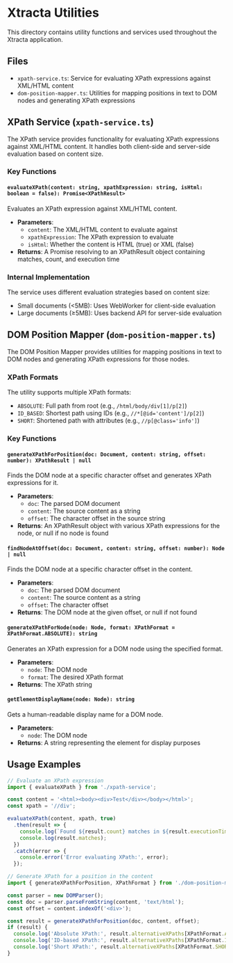 # Xtracta Utilities

This directory contains utility functions and services used throughout the Xtracta application.

## Files

- `xpath-service.ts`: Service for evaluating XPath expressions against XML/HTML content
- `dom-position-mapper.ts`: Utilities for mapping positions in text to DOM nodes and generating XPath expressions

## XPath Service (`xpath-service.ts`)

The XPath service provides functionality for evaluating XPath expressions against XML/HTML content. It handles both client-side and server-side evaluation based on content size.

### Key Functions

#### `evaluateXPath(content: string, xpathExpression: string, isHtml: boolean = false): Promise<XPathResult>`

Evaluates an XPath expression against XML/HTML content.

- **Parameters**:
  - `content`: The XML/HTML content to evaluate against
  - `xpathExpression`: The XPath expression to evaluate
  - `isHtml`: Whether the content is HTML (true) or XML (false)
- **Returns**: A Promise resolving to an XPathResult object containing matches, count, and execution time

### Internal Implementation

The service uses different evaluation strategies based on content size:
- Small documents (<5MB): Uses WebWorker for client-side evaluation
- Large documents (≥5MB): Uses backend API for server-side evaluation

## DOM Position Mapper (`dom-position-mapper.ts`)

The DOM Position Mapper provides utilities for mapping positions in text to DOM nodes and generating XPath expressions for those nodes.

### XPath Formats

The utility supports multiple XPath formats:
- `ABSOLUTE`: Full path from root (e.g., `/html/body/div[1]/p[2]`)
- `ID_BASED`: Shortest path using IDs (e.g., `//*[@id='content']/p[2]`)
- `SHORT`: Shortened path with attributes (e.g., `//p[@class='info']`)

### Key Functions

#### `generateXPathForPosition(doc: Document, content: string, offset: number): XPathResult | null`

Finds the DOM node at a specific character offset and generates XPath expressions for it.

- **Parameters**:
  - `doc`: The parsed DOM document
  - `content`: The source content as a string
  - `offset`: The character offset in the source string
- **Returns**: An XPathResult object with various XPath expressions for the node, or null if no node is found

#### `findNodeAtOffset(doc: Document, content: string, offset: number): Node | null`

Finds the DOM node at a specific character offset in the content.

- **Parameters**:
  - `doc`: The parsed DOM document
  - `content`: The source content as a string
  - `offset`: The character offset
- **Returns**: The DOM node at the given offset, or null if not found

#### `generateXPathForNode(node: Node, format: XPathFormat = XPathFormat.ABSOLUTE): string`

Generates an XPath expression for a DOM node using the specified format.

- **Parameters**:
  - `node`: The DOM node
  - `format`: The desired XPath format
- **Returns**: The XPath string

#### `getElementDisplayName(node: Node): string`

Gets a human-readable display name for a DOM node.

- **Parameters**:
  - `node`: The DOM node
- **Returns**: A string representing the element for display purposes

## Usage Examples

```typescript
// Evaluate an XPath expression
import { evaluateXPath } from './xpath-service';

const content = '<html><body><div>Test</div></body></html>';
const xpath = '//div';

evaluateXPath(content, xpath, true)
  .then(result => {
    console.log(`Found ${result.count} matches in ${result.executionTime}ms`);
    console.log(result.matches);
  })
  .catch(error => {
    console.error('Error evaluating XPath:', error);
  });

// Generate XPath for a position in the content
import { generateXPathForPosition, XPathFormat } from './dom-position-mapper';

const parser = new DOMParser();
const doc = parser.parseFromString(content, 'text/html');
const offset = content.indexOf('<div>');

const result = generateXPathForPosition(doc, content, offset);
if (result) {
  console.log('Absolute XPath:', result.alternativeXPaths[XPathFormat.ABSOLUTE]);
  console.log('ID-based XPath:', result.alternativeXPaths[XPathFormat.ID_BASED]);
  console.log('Short XPath:', result.alternativeXPaths[XPathFormat.SHORT]);
}
``` 